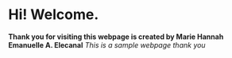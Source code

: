 # Hi! Welcome. 
**Thank you for visiting this webpage is created by Marie Hannah Emanuelle A. Elecanal**
*This is a sample webpage thank you* 




